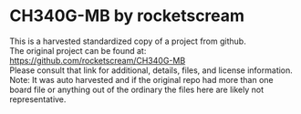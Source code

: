 
# CH340G-MB by rocketscream  
This is a harvested standardized copy of a project from github.  
The original project can be found at:  
https://github.com/rocketscream/CH340G-MB  
Please consult that link for additional, details, files, and license information.  
Note: It was auto harvested and if the original repo had more than one board file or anything out of the ordinary the files here are likely not representative.  
    